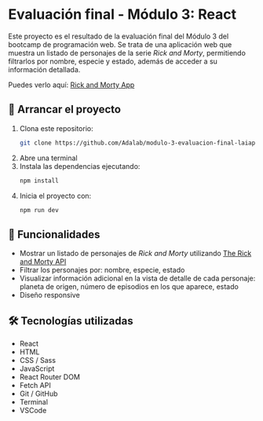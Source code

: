 # Evaluación final - Módulo 3: React

Este proyecto es el resultado de la evaluación final del Módulo 3 del bootcamp de programación web. Se trata de una aplicación web que muestra un listado de personajes de la serie *Rick and Morty*, permitiendo filtrarlos por nombre, especie y estado, además de acceder a su información detallada.

Puedes verlo aquí: [Rick and Morty App](http://beta.adalab.es/modulo-3-evaluacion-final-laiapozo/)

## 🚀 Arrancar el proyecto

1. Clona este repositorio:
   ```sh
   git clone https://github.com/Adalab/modulo-3-evaluacion-final-laiapozo.git
   ```
2. Abre una terminal
3. Instala las dependencias ejecutando:
   ```sh
   npm install
   ```
4. Inicia el proyecto con:
   ```sh
   npm run dev
   ```

## 🔎 Funcionalidades

- Mostrar un listado de personajes de *Rick and Morty* utilizando [The Rick and Morty API](https://rickandmortyapi.com/)
- Filtrar los personajes por: nombre, especie, estado
- Visualizar información adicional en la vista de detalle de cada personaje: planeta de origen, número de episodios en los que aparece, estado
- Diseño responsive

## 🛠 Tecnologías utilizadas

- React
- HTML
- CSS / Sass
- JavaScript
- React Router DOM
- Fetch API
- Git / GitHub
- Terminal
- VSCode

